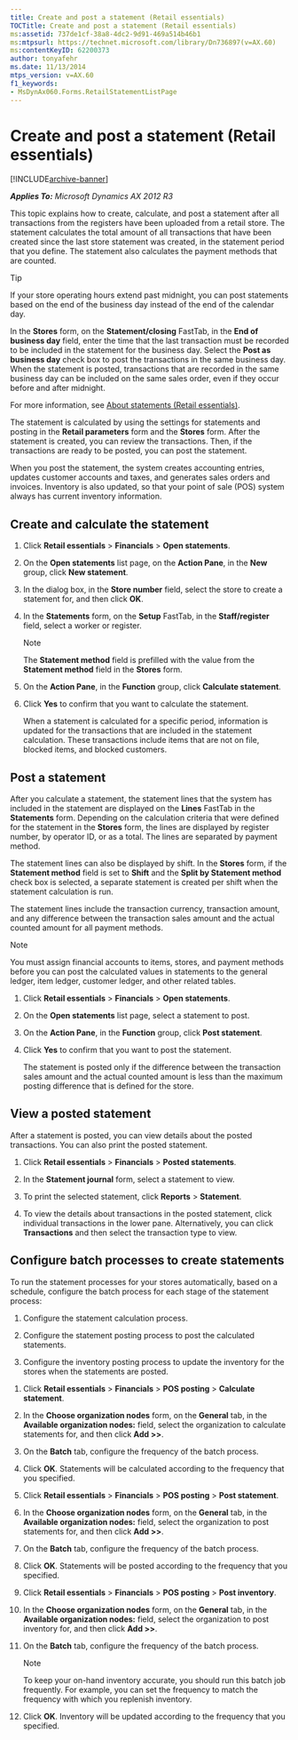 ```yaml
---
title: Create and post a statement (Retail essentials)
TOCTitle: Create and post a statement (Retail essentials)
ms:assetid: 737de1cf-38a8-4dc2-9d91-469a514b46b1
ms:mtpsurl: https://technet.microsoft.com/library/Dn736897(v=AX.60)
ms:contentKeyID: 62200373
author: tonyafehr
ms.date: 11/13/2014
mtps_version: v=AX.60
f1_keywords:
- MsDynAx060.Forms.RetailStatementListPage
---
```


# Create and post a statement (Retail essentials) 


[!INCLUDE[archive-banner](includes/archive-banner.md)]


_**Applies To:** Microsoft Dynamics AX 2012 R3_

This topic explains how to create, calculate, and post a statement after all transactions from the registers have been uploaded from a retail store. The statement calculates the total amount of all transactions that have been created since the last store statement was created, in the statement period that you define. The statement also calculates the payment methods that are counted.


> [!TIP]
> <P>If your store operating hours extend past midnight, you can post statements based on the end of the business day instead of the end of the calendar day.</P>
> <P>In the <STRONG>Stores</STRONG> form, on the <STRONG>Statement/closing</STRONG> FastTab, in the <STRONG>End of business day</STRONG> field, enter the time that the last transaction must be recorded to be included in the statement for the business day. Select the <STRONG>Post as business day</STRONG> check box to post the transactions in the same business day. When the statement is posted, transactions that are recorded in the same business day can be included on the same sales order, even if they occur before and after midnight.</P>
> <P>For more information, see <A href="about-statements-retail-essentials.md">About statements (Retail essentials)</A>.</P>



The statement is calculated by using the settings for statements and posting in the **Retail parameters** form and the **Stores** form. After the statement is created, you can review the transactions. Then, if the transactions are ready to be posted, you can post the statement.

When you post the statement, the system creates accounting entries, updates customer accounts and taxes, and generates sales orders and invoices. Inventory is also updated, so that your point of sale (POS) system always has current inventory information.

## Create and calculate the statement

1.  Click **Retail essentials** \> **Financials** \> **Open statements**.

2.  On the **Open statements** list page, on the **Action Pane**, in the **New** group, click **New statement**.

3.  In the dialog box, in the **Store number** field, select the store to create a statement for, and then click **OK**.

4.  In the **Statements** form, on the **Setup** FastTab, in the **Staff/register** field, select a worker or register.
    

    > [!NOTE]
    > <P>The <STRONG>Statement method</STRONG> field is prefilled with the value from the <STRONG>Statement method</STRONG> field in the <STRONG>Stores</STRONG> form.</P>



5.  On the **Action Pane**, in the **Function** group, click **Calculate statement**.

6.  Click **Yes** to confirm that you want to calculate the statement.
    
    When a statement is calculated for a specific period, information is updated for the transactions that are included in the statement calculation. These transactions include items that are not on file, blocked items, and blocked customers.

## Post a statement

After you calculate a statement, the statement lines that the system has included in the statement are displayed on the **Lines** FastTab in the **Statements** form. Depending on the calculation criteria that were defined for the statement in the **Stores** form, the lines are displayed by register number, by operator ID, or as a total. The lines are separated by payment method.

The statement lines can also be displayed by shift. In the **Stores** form, if the **Statement method** field is set to **Shift** and the **Split by Statement method** check box is selected, a separate statement is created per shift when the statement calculation is run.

The statement lines include the transaction currency, transaction amount, and any difference between the transaction sales amount and the actual counted amount for all payment methods.


> [!NOTE]
> <P>You must assign financial accounts to items, stores, and payment methods before you can post the calculated values in statements to the general ledger, item ledger, customer ledger, and other related tables.</P>



1.  Click **Retail essentials** \> **Financials** \> **Open statements**.

2.  On the **Open statements** list page, select a statement to post.

3.  On the **Action Pane**, in the **Function** group, click **Post statement**.

4.  Click **Yes** to confirm that you want to post the statement.
    
    The statement is posted only if the difference between the transaction sales amount and the actual counted amount is less than the maximum posting difference that is defined for the store.

## View a posted statement

After a statement is posted, you can view details about the posted transactions. You can also print the posted statement.

1.  Click **Retail essentials** \> **Financials** \> **Posted statements**.

2.  In the **Statement journal** form, select a statement to view.

3.  To print the selected statement, click **Reports** \> **Statement**.

4.  To view the details about transactions in the posted statement, click individual transactions in the lower pane. Alternatively, you can click **Transactions** and then select the transaction type to view.

## Configure batch processes to create statements

To run the statement processes for your stores automatically, based on a schedule, configure the batch process for each stage of the statement process:

1.  Configure the statement calculation process.

2.  Configure the statement posting process to post the calculated statements.

3.  Configure the inventory posting process to update the inventory for the stores when the statements are posted.

<!-- end list -->

1.  Click **Retail essentials** \> **Financials** \> **POS posting** \> **Calculate statement**.

2.  In the **Choose organization nodes** form, on the **General** tab, in the **Available organization nodes:** field, select the organization to calculate statements for, and then click **Add \>\>**.

3.  On the **Batch** tab, configure the frequency of the batch process.

4.  Click **OK**. Statements will be calculated according to the frequency that you specified.

5.  Click **Retail essentials** \> **Financials** \> **POS posting** \> **Post statement**.

6.  In the **Choose organization nodes** form, on the **General** tab, in the **Available organization nodes:** field, select the organization to post statements for, and then click **Add \>\>**.

7.  On the **Batch** tab, configure the frequency of the batch process.

8.  Click **OK**. Statements will be posted according to the frequency that you specified.

9.  Click **Retail essentials** \> **Financials** \> **POS posting** \> **Post inventory**.

10. In the **Choose organization nodes** form, on the **General** tab, in the **Available organization nodes:** field, select the organization to post inventory for, and then click **Add \>\>**.

11. On the **Batch** tab, configure the frequency of the batch process.
    

    > [!NOTE]
    > <P>To keep your on-hand inventory accurate, you should run this batch job frequently. For example, you can set the frequency to match the frequency with which you replenish inventory.</P>



12. Click **OK**. Inventory will be updated according to the frequency that you specified.

  


